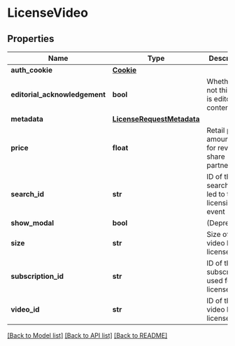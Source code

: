 # LicenseVideo

## Properties
Name | Type | Description | Notes
------------ | ------------- | ------------- | -------------
**auth_cookie** | [**Cookie**](Cookie.md) |  | [optional] 
**editorial_acknowledgement** | **bool** | Whether or not this item is editorial content | [optional] 
**metadata** | [**LicenseRequestMetadata**](LicenseRequestMetadata.md) |  | [optional] 
**price** | **float** | Retail price amount; only for rev-share partners | [optional] 
**search_id** | **str** | ID of the search that led to this licensing event | [optional] 
**show_modal** | **bool** | (Deprecated) | [optional] 
**size** | **str** | Size of the video being licensed | [optional] 
**subscription_id** | **str** | ID of the subscription used for this license | [optional] 
**video_id** | **str** | ID of the video being licensed | 

[[Back to Model list]](../README.md#documentation-for-models) [[Back to API list]](../README.md#documentation-for-api-endpoints) [[Back to README]](../README.md)


